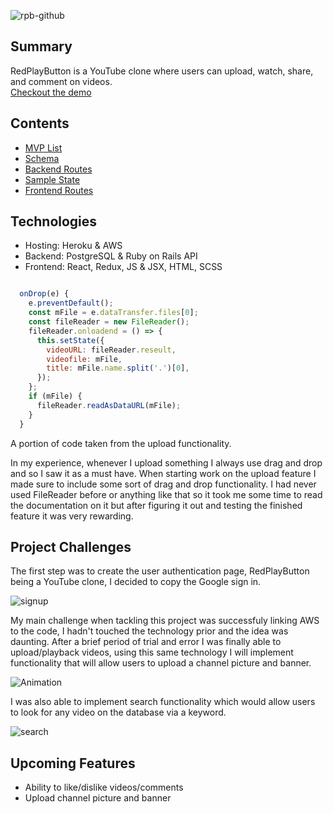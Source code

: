 ![rpb-github](https://user-images.githubusercontent.com/59325246/133792985-d1f55bcb-d794-4ca7-98bb-745eb65a6611.png)

## Summary

RedPlayButton is a YouTube clone where users can upload, watch, share, and comment on videos.  
[Checkout the demo](https://red-play-button.herokuapp.com/#/)

## Contents

+ [MVP List](mvp-list)
+ [Schema](schema)
+ [Backend Routes](backend-routes)
+ [Sample State](sample-state)
+ [Frontend Routes](frontend-routes)

## Technologies

* Hosting: Heroku & AWS
* Backend: PostgreSQL & Ruby on Rails API
* Frontend: React, Redux, JS & JSX, HTML, SCSS

```javascript

  onDrop(e) {
    e.preventDefault();
    const mFile = e.dataTransfer.files[0];
    const fileReader = new FileReader();
    fileReader.onloadend = () => {
      this.setState({
        videoURL: fileReader.reseult,
        videofile: mFile,
        title: mFile.name.split('.')[0],
      });
    };
    if (mFile) {
      fileReader.readAsDataURL(mFile);
    }
  }
```
A portion of code taken from the upload functionality.

In my experience, whenever I upload something I always use drag and drop and so I saw it as a must have. When starting work on the upload feature I made sure to include some sort of drag and drop functionality. I had never used FileReader before or anything like that so it took me some time to read the documentation on it but after figuring it out and testing the finished feature it was very rewarding.

## Project Challenges

The first step was to create the user authentication page, RedPlayButton being a YouTube clone, I decided to copy the Google sign in.

![signup](https://user-images.githubusercontent.com/59325246/133798374-63639b05-bbf4-4b75-8168-2fc29196e605.gif)

My main challenge when tackling this project was successfuly linking AWS to the code, I hadn't touched the technology prior and the idea was daunting. After a brief period of trial and error I was finally able to upload/playback videos, using this same technology I will implement functionality that will allow users to upload a channel picture and banner.

![Animation](https://user-images.githubusercontent.com/59325246/133797018-b07774fe-1404-4c0c-b6eb-9a5149b9cfb2.gif)

I was also able to implement search functionality which would allow users to look for any video on the database via a keyword.

![search](https://user-images.githubusercontent.com/59325246/133797786-a88932f8-53e0-45c8-a487-711d7afb2424.gif)

## Upcoming Features

* Ability to like/dislike videos/comments
* Upload channel picture and banner

